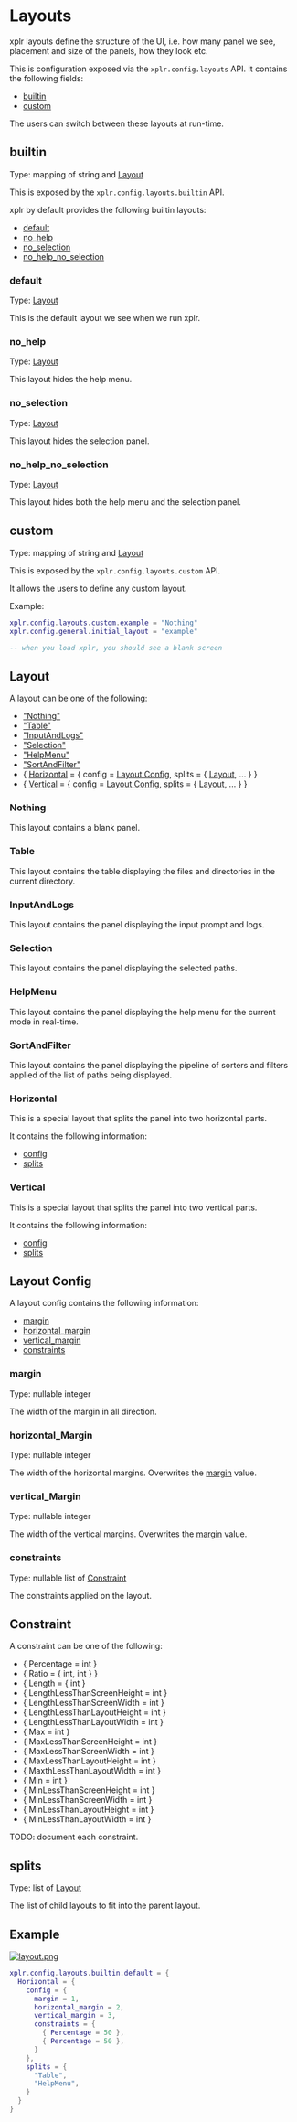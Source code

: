 Layouts
=======

xplr layouts define the structure of the UI, i.e. how many panel we see,
placement and size of the panels, how they look etc.

This is configuration exposed via the `xplr.config.layouts` API. It contains
the following fields:

- [builtin](#builtin)
- [custom](#custom)

The users can switch between these layouts at run-time.


builtin
-------

Type: mapping of string and [Layout](#layout)

This is exposed by the `xplr.config.layouts.builtin` API.

xplr by default provides the following builtin layouts:

- [default](#default)
- [no_help](#no_help)
- [no_selection](#no_selection)
- [no_help_no_selection](#no_help_no_selection)

### default

Type: [Layout](#layout)

This is the default layout we see when we run xplr.

### no_help

Type: [Layout](#layout)

This layout hides the help menu.

### no_selection

Type: [Layout](#layout)

This layout hides the selection panel.

### no_help_no_selection

Type: [Layout](#layout)

This layout hides both the help menu and the selection panel.


custom
------

Type: mapping of string and [Layout](#layout)

This is exposed by the `xplr.config.layouts.custom` API.

It allows the users to define any custom layout.

Example:

```lua
xplr.config.layouts.custom.example = "Nothing"
xplr.config.general.initial_layout = "example"

-- when you load xplr, you should see a blank screen
```

Layout
------

A layout can be one of the following:

- ["Nothing"](#nothing)
- ["Table"](#table)
- ["InputAndLogs"](#inputandlogs)
- ["Selection"](#selection)
- ["HelpMenu"](#helpmenu)
- ["SortAndFilter"](#sortandfilter)
- { [Horizontal](#horizontal) = { config = [Layout Config](#layout-config), splits = { [Layout](#layout), ... } }
- { [Vertical](#vertical) = { config = [Layout Config](#layout-config), splits = { [Layout](#layout), ... } }

### Nothing

This layout contains a blank panel.

### Table

This layout contains the table displaying the files and directories in the
current directory.

### InputAndLogs

This layout contains the panel displaying the input prompt and logs.

### Selection

This layout contains the panel displaying the selected paths.

### HelpMenu

This layout contains the panel displaying the help menu for the current mode in
real-time.

### SortAndFilter

This layout contains the panel displaying the pipeline of sorters and filters
applied of the list of paths being displayed.

### Horizontal

This is a special layout that splits the panel into two horizontal parts.

It contains the following information:

- [config](#layout-config)
- [splits](#splits)

### Vertical

This is a special layout that splits the panel into two vertical parts.

It contains the following information:

- [config](#layout-config)
- [splits](#splits)


Layout Config
-------------

A layout config contains the following information:

- [margin](#margin)
- [horizontal_margin](#horizontal_margin)
- [vertical_margin](#vertical_margin)
- [constraints](#constraints)

### margin

Type: nullable integer

The width of the margin in all direction.

### horizontal_Margin

Type: nullable integer

The width of the horizontal margins. Overwrites the [margin](#margin) value.

### vertical_Margin

Type: nullable integer

The width of the vertical margins. Overwrites the [margin](#margin) value.

### constraints

Type: nullable list of [Constraint](#constraint)

The constraints applied on the layout.


Constraint
----------

A constraint can be one of the following:

- { Percentage = int }
- { Ratio = { int, int } }
- { Length = { int }
- { LengthLessThanScreenHeight = int }
- { LengthLessThanScreenWidth = int }
- { LengthLessThanLayoutHeight = int }
- { LengthLessThanLayoutWidth = int }
- { Max = int }
- { MaxLessThanScreenHeight = int }
- { MaxLessThanScreenWidth = int }
- { MaxLessThanLayoutHeight = int }
- { MaxthLessThanLayoutWidth = int }
- { Min = int }
- { MinLessThanScreenHeight = int }
- { MinLessThanScreenWidth = int }
- { MinLessThanLayoutHeight = int }
- { MinLessThanLayoutWidth = int }

TODO: document each constraint.


splits
------

Type: list of [Layout](#layout)

The list of child layouts to fit into the parent layout.


Example
-------

[![layout.png](https://s6.gifyu.com/images/layout.png)](https://gifyu.com/image/1X38)

```lua
xplr.config.layouts.builtin.default = {
  Horizontal = {
    config = {
      margin = 1,
      horizontal_margin = 2,
      vertical_margin = 3,
      constraints = {
        { Percentage = 50 },
        { Percentage = 50 },
      }
    },
    splits = {
      "Table",
      "HelpMenu",
    }
  }
}
```
